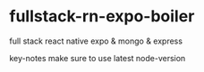 # fullstack-rn-expo-boiler
full stack react native expo &amp; mongo &amp; express

key-notes
make sure to use latest node-version
